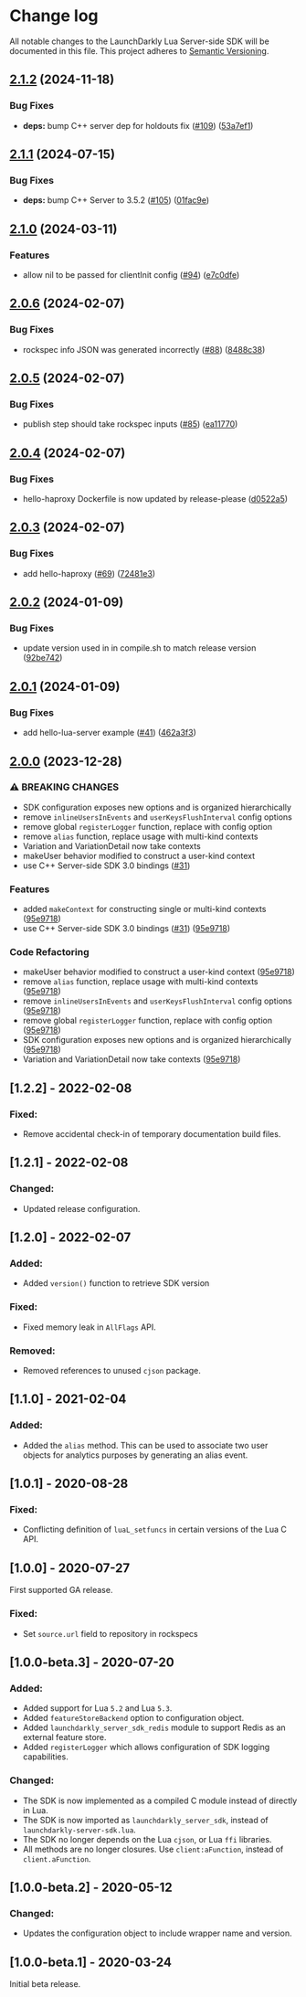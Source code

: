 # Change log

All notable changes to the LaunchDarkly Lua Server-side SDK will be documented in this file. This project adheres to [Semantic Versioning](http://semver.org).

## [2.1.2](https://github.com/launchdarkly/lua-server-sdk/compare/v2.1.1...v2.1.2) (2024-11-18)


### Bug Fixes

* **deps:** bump C++ server dep for holdouts fix ([#109](https://github.com/launchdarkly/lua-server-sdk/issues/109)) ([53a7ef1](https://github.com/launchdarkly/lua-server-sdk/commit/53a7ef19fea3fcea6209f18fdde42d699b464cdc))

## [2.1.1](https://github.com/launchdarkly/lua-server-sdk/compare/v2.1.0...v2.1.1) (2024-07-15)


### Bug Fixes

* **deps:** bump C++ Server to 3.5.2 ([#105](https://github.com/launchdarkly/lua-server-sdk/issues/105)) ([01fac9e](https://github.com/launchdarkly/lua-server-sdk/commit/01fac9e2f80948efbe10885ae053dae3f23d67e6))

## [2.1.0](https://github.com/launchdarkly/lua-server-sdk/compare/v2.0.6...v2.1.0) (2024-03-11)


### Features

* allow nil to be passed for clientInit config ([#94](https://github.com/launchdarkly/lua-server-sdk/issues/94)) ([e7c0dfe](https://github.com/launchdarkly/lua-server-sdk/commit/e7c0dfed95a0b10ca67e9ccfe8cab63db9fe2d53))

## [2.0.6](https://github.com/launchdarkly/lua-server-sdk/compare/v2.0.5...v2.0.6) (2024-02-07)


### Bug Fixes

* rockspec info JSON was generated incorrectly ([#88](https://github.com/launchdarkly/lua-server-sdk/issues/88)) ([8488c38](https://github.com/launchdarkly/lua-server-sdk/commit/8488c38e3680e4aad163c95928869c539d3bc854))

## [2.0.5](https://github.com/launchdarkly/lua-server-sdk/compare/v2.0.4...v2.0.5) (2024-02-07)


### Bug Fixes

* publish step should take rockspec inputs ([#85](https://github.com/launchdarkly/lua-server-sdk/issues/85)) ([ea11770](https://github.com/launchdarkly/lua-server-sdk/commit/ea1177043953d2c38c95b3b46f659aedf2b69ff3))

## [2.0.4](https://github.com/launchdarkly/lua-server-sdk/compare/v2.0.3...v2.0.4) (2024-02-07)


### Bug Fixes

* hello-haproxy Dockerfile is now updated by release-please ([d0522a5](https://github.com/launchdarkly/lua-server-sdk/commit/d0522a532b91f938caf1808f724077e7c199b6a3))

## [2.0.3](https://github.com/launchdarkly/lua-server-sdk/compare/v2.0.2...v2.0.3) (2024-02-07)


### Bug Fixes

* add hello-haproxy ([#69](https://github.com/launchdarkly/lua-server-sdk/issues/69)) ([72481e3](https://github.com/launchdarkly/lua-server-sdk/commit/72481e34d7bf0f52d4372f8d13d5e6fa8a034a30))

## [2.0.2](https://github.com/launchdarkly/lua-server-sdk/compare/v2.0.1...v2.0.2) (2024-01-09)


### Bug Fixes

* update version used in in compile.sh to match release version ([92be742](https://github.com/launchdarkly/lua-server-sdk/commit/92be74287031a4f53a7ea3f7e235e088f311423c))

## [2.0.1](https://github.com/launchdarkly/lua-server-sdk/compare/v2.0.0...v2.0.1) (2024-01-09)


### Bug Fixes

* add hello-lua-server example ([#41](https://github.com/launchdarkly/lua-server-sdk/issues/41)) ([462a3f3](https://github.com/launchdarkly/lua-server-sdk/commit/462a3f32f4e9d785fb1656cf6274513ca246740c))

## [2.0.0](https://github.com/launchdarkly/lua-server-sdk/compare/1.2.2...v2.0.0) (2023-12-28)


### ⚠ BREAKING CHANGES

* SDK configuration exposes new options and is organized hierarchically
* remove `inlineUsersInEvents` and `userKeysFlushInterval` config options
* remove global `registerLogger` function, replace with config option
* remove `alias` function, replace usage with multi-kind contexts
* Variation and VariationDetail now take contexts
* makeUser behavior modified to construct a user-kind context
* use C++ Server-side SDK 3.0 bindings ([#31](https://github.com/launchdarkly/lua-server-sdk/issues/31))

### Features

* added `makeContext` for constructing single or multi-kind contexts ([95e9718](https://github.com/launchdarkly/lua-server-sdk/commit/95e97188dd2258805734884592b601c7ebfa66c6))
* use C++ Server-side SDK 3.0 bindings ([#31](https://github.com/launchdarkly/lua-server-sdk/issues/31)) ([95e9718](https://github.com/launchdarkly/lua-server-sdk/commit/95e97188dd2258805734884592b601c7ebfa66c6))


### Code Refactoring

* makeUser behavior modified to construct a user-kind context ([95e9718](https://github.com/launchdarkly/lua-server-sdk/commit/95e97188dd2258805734884592b601c7ebfa66c6))
* remove `alias` function, replace usage with multi-kind contexts ([95e9718](https://github.com/launchdarkly/lua-server-sdk/commit/95e97188dd2258805734884592b601c7ebfa66c6))
* remove `inlineUsersInEvents` and `userKeysFlushInterval` config options ([95e9718](https://github.com/launchdarkly/lua-server-sdk/commit/95e97188dd2258805734884592b601c7ebfa66c6))
* remove global `registerLogger` function, replace with config option ([95e9718](https://github.com/launchdarkly/lua-server-sdk/commit/95e97188dd2258805734884592b601c7ebfa66c6))
* SDK configuration exposes new options and is organized hierarchically ([95e9718](https://github.com/launchdarkly/lua-server-sdk/commit/95e97188dd2258805734884592b601c7ebfa66c6))
* Variation and VariationDetail now take contexts ([95e9718](https://github.com/launchdarkly/lua-server-sdk/commit/95e97188dd2258805734884592b601c7ebfa66c6))

## [1.2.2] - 2022-02-08
### Fixed:
- Remove accidental check-in of temporary documentation build files.

## [1.2.1] - 2022-02-08
### Changed:
- Updated release configuration.

## [1.2.0] - 2022-02-07
### Added:
- Added `version()` function to retrieve SDK version

### Fixed:
- Fixed memory leak in `AllFlags` API.

### Removed:
- Removed references to unused `cjson` package.

## [1.1.0] - 2021-02-04
### Added:
- Added the `alias` method. This can be used to associate two user objects for analytics purposes by generating an alias event.

## [1.0.1] - 2020-08-28
### Fixed:
- Conflicting definition of `luaL_setfuncs` in certain versions of the Lua C API.


## [1.0.0] - 2020-07-27
First supported GA release.

### Fixed:
- Set `source.url` field to repository in rockspecs

## [1.0.0-beta.3] - 2020-07-20

### Added:
- Added support for Lua `5.2` and Lua `5.3`.
- Added `featureStoreBackend` option to configuration object.
- Added `launchdarkly_server_sdk_redis` module to support Redis as an external feature store.
- Added `registerLogger` which allows configuration of SDK logging capabilities.

### Changed:
- The SDK is now implemented as a compiled C module instead of directly in Lua.
- The SDK is now imported as `launchdarkly_server_sdk`, instead of `launchdarkly-server-sdk.lua`.
- The SDK no longer depends on the Lua `cjson`, or Lua `ffi` libraries.
- All methods are no longer closures. Use `client:aFunction`, instead of `client.aFunction`.

## [1.0.0-beta.2] - 2020-05-12

### Changed:
- Updates the configuration object to include wrapper name and version.

## [1.0.0-beta.1] - 2020-03-24

Initial beta release.
